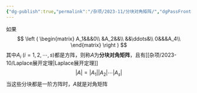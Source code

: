 ```yaml
---
{"dg-publish":true,"permalink":"/杂项/2023-11/分块对角矩阵/","dgPassFrontmatter":true}
---
```


如果
$$
\left ( \begin{matrix} A_1&&&0\\ &A_2&&\\ &&\ddots&\\ 0&&&A_4\\ \end{matrix} \right )
$$
其中$A_i \ (i=1,2,\cdots,s)$都是方阵，则称$A$为**分块对角矩阵**，且有[[杂项/2023-10/Laplace展开定理\|Laplace展开定理]]
$$|A|=|A_1||A_2|\cdots|A_s|$$
当这些分块都是一阶方阵时，$A$就是对角矩阵